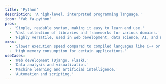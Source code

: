 ```yaml
---
title: 'Python'
description: 'A high-level, interpreted programming language.'
icon: 'fab fa-python'
pros:
  - 'Simple, readable syntax, making it easy to learn and use.'
  - 'Vast collection of libraries and frameworks for various domains.'
  - 'Highly versatile, used in web development, data science, AI, and more.'
cons:
  - 'Slower execution speed compared to compiled languages like C++ or Java.'
  - 'High memory consumption for certain applications.'
useCases:
  - 'Web development (Django, Flask).'
  - 'Data analysis and visualization.'
  - 'Machine learning and artificial intelligence.'
  - 'Automation and scripting.'
---
```

